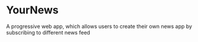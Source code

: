 # YourNews
A progressive web app, which allows users to create their own news app by subscribing to different news feed 
